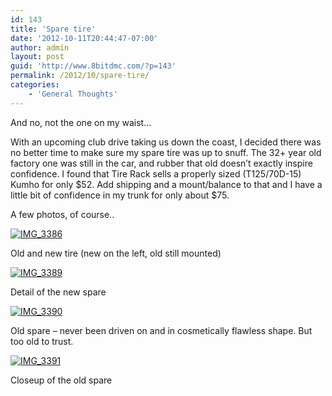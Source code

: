 ```yaml
---
id: 143
title: 'Spare tire'
date: '2012-10-11T20:44:47-07:00'
author: admin
layout: post
guid: 'http://www.8bitdmc.com/?p=143'
permalink: /2012/10/spare-tire/
categories:
    - 'General Thoughts'
---
```


And no, not the one on my waist…

With an upcoming club drive taking us down the coast, I decided there was no better time to make sure my spare tire was up to snuff. The 32+ year old factory one was still in the car, and rubber that old doesn’t exactly inspire confidence. I found that Tire Rack sells a properly sized (T125/70D-15) Kumho for only $52. Add shipping and a mount/balance to that and I have a little bit of confidence in my trunk for only about $75.

A few photos, of course..

[![](../images/2012/10/IMG_3386-300x225.jpg "IMG_3386")](../images/2012/10/IMG_3386.jpg)

Old and new tire (new on the left, old still mounted)

[![](../images/2012/10/IMG_3389-300x225.jpg "IMG_3389")](../images/2012/10/IMG_3389.jpg)

Detail of the new spare

[![](../images/2012/10/IMG_3390-300x225.jpg "IMG_3390")](../images/2012/10/IMG_3390.jpg)

Old spare – never been driven on and in cosmetically flawless shape. But too old to trust.

[![](../images/2012/10/IMG_3391-300x225.jpg "IMG_3391")](../images/2012/10/IMG_3391.jpg)

Closeup of the old spare